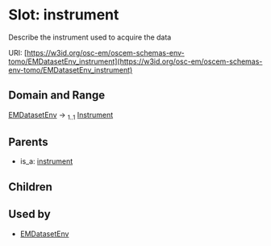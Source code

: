 
# Slot: instrument

Describe the instrument used to acquire the data

URI: [https://w3id.org/osc-em/oscem-schemas-env-tomo/EMDatasetEnv_instrument](https://w3id.org/osc-em/oscem-schemas-env-tomo/EMDatasetEnv_instrument)


## Domain and Range

[EMDatasetEnv](EMDatasetEnv.md) &#8594;  <sub>1..1</sub> [Instrument](Instrument.md)

## Parents

 *  is_a: [instrument](instrument.md)

## Children


## Used by

 * [EMDatasetEnv](EMDatasetEnv.md)
